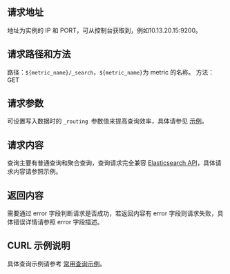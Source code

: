 ## 请求地址
地址为实例的 IP 和 PORT，可从控制台获取到，例如10.13.20.15:9200。

## 请求路径和方法
路径：`${metric_name}/_search`，`${metric_name}`为 metric 的名称。
方法：GET

## 请求参数
可设置写入数据时的 `_routing `参数值来提高查询效率，具体请参见 [示例](https://cloud.tencent.com/document/product/652/70971)。

## 请求内容
查询主要有普通查询和聚合查询，查询请求完全兼容 [Elasticsearch API](https://www.elastic.co/guide/en/elasticsearch/reference/7.10/getting-started.html)，具体请求内容请参照示例。

## 返回内容
需要通过 error 字段判断请求是否成功，若返回内容有 error 字段则请求失败，具体错误详情请参照 error 字段描述。

## CURL 示例说明
具体查询示例请参考 [常用查询示例](https://cloud.tencent.com/document/product/652/70971)。

